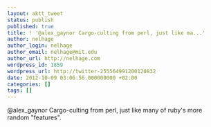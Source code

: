 ```yaml
---
layout: aktt_tweet
status: publish
published: true
title: ! '@alex_gaynor Cargo-culting from perl, just like ma...'
author: nelhage
author_login: nelhage
author_email: nelhage@mit.edu
author_url: http://nelhage.com
wordpress_id: 1859
wordpress_url: http://twitter-255564991200120832
date: 2012-10-09 03:06:56.000000000 +02:00
categories: []
tags: []
---
```

@alex_gaynor Cargo-culting from perl, just like many of ruby's more random "features".
